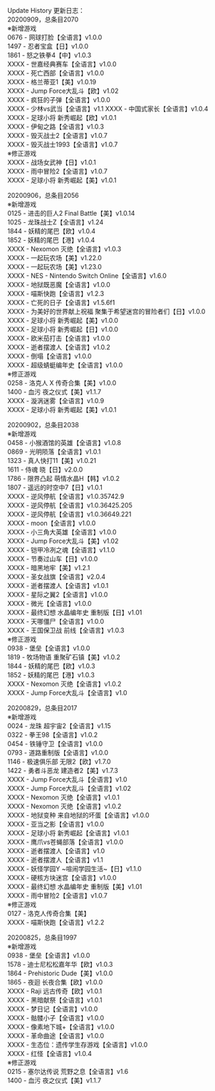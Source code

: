 Update History 更新日志：  
20200909，总条目2070  
※新增游戏  
0676 - 网球打脸【全语言】v1.0.0  
1497 - 忍者宝盒【日】v1.0.0  
1861 - 怒之铁拳4【中】v1.0.3  
XXXX - 世嘉经典赛车【全语言】v1.0.0  
XXXX - 死亡西部【全语言】v1.0.0  
XXXX - 格兰蒂亚1【美】v1.0.19  
XXXX - Jump Force大乱斗【欧】v1.02  
XXXX - 疯狂的子弹【全语言】v1.0.0  
XXXX - 少林vs武当【全语言】v1.1
XXXX - 中国式家长【全语言】v1.0.4  
XXXX - 足球小将 新秀崛起【欧】v1.0.1  
XXXX - 伊甸之路【全语言】v1.0.3  
XXXX - 毁灭战士2【全语言】v1.0.7  
XXXX - 毁灭战士1993【全语言】v1.0.7  
※修正游戏  
XXXX - 战场女武神【日】v1.0.1  
XXXX - 雨中冒险2【全语言】v1.0.7  
XXXX - 足球小将 新秀崛起【美】v1.0.1  
  
20200906，总条目2056  
※新增游戏  
0125 - 进击的巨人2 Final Battle【美】v1.0.14  
1025 - 龙珠战士Z【全语言】v1.24  
1844 - 妖精的尾巴【欧】v1.0.4  
1852 - 妖精的尾巴【港】v1.0.4  
XXXX - Nexomon 灭绝【全语言】v1.0.3  
XXXX - 一起玩农场【美】v1.22.0  
XXXX - 一起玩农场【美】v1.23.0  
XXXX - NES - Nintendo Switch Online【全语言】v1.6.0  
XXXX - 地狱既恶魔【全语言】v1.0.0  
XXXX - 喵斯快跑【全语言】v1.2.3  
XXXX - 亡死的日子【全语言】v1.5.6f1  
XXXX - 为美好的世界献上祝福 聚集于希望迷宫的冒险者们【日】v1.0.0  
XXXX - 足球小将 新秀崛起【美】v1.0.0  
XXXX - 足球小将 新秀崛起【日】v1.0.0  
XXXX - 欧米茄打击【全语言】v1.0.0  
XXXX - 逝者摆渡人【全语言】v1.0.2  
XXXX - 倒塌【全语言】v1.0.0  
XXXX - 超级蜻蜓编年史【全语言】v1.0.0  
※修正游戏  
0258 - 洛克人 X 传奇合集【美】v1.0.0  
1400 - 血污 夜之仪式【美】v1.1.7  
XXXX - 漩涡迷雾【全语言】v1.0.9  
XXXX - 足球小将 新秀崛起【美】v1.0.1  
  
20200902，总条目2038  
※新增游戏  
0458 - 小猴酒馆的英雄【全语言】v1.0.8  
0869 - 光明陨落【全语言】v1.0.1  
1323 - 真人快打11【美】v1.0.21  
1611 - 侍魂 晓【日】v2.0.0  
1786 - 限界凸起 萌情水晶H【韩】v1.0.2  
1807 - 遥远的时空中7【日】v1.0.1  
XXXX - 逆风停航【全语言】v1.0.35742.9  
XXXX - 逆风停航【全语言】v1.0.36425.205  
XXXX - 逆风停航【全语言】v1.0.36649.221  
XXXX - moon【全语言】v1.0.0  
XXXX - 小三角大英雄【全语言】v1.0.0  
XXXX - Jump Force大乱斗【美】v1.02  
XXXX - 铠甲冷冽之魂【全语言】v1.1.0  
XXXX - 节奏过山车【日】v1.0.0  
XXXX - 暗黑地牢【美】v1.2.1  
XXXX - 圣女战旗【全语言】v2.0.4  
XXXX - 逝者摆渡人【全语言】v1.0.1  
XXXX - 星际之翼2【全语言】v1.0.0  
XXXX - 微光【全语言】v1.0.0  
XXXX - 最终幻想 水晶编年史 重制版【日】v1.01  
XXXX - 天哪僵尸【全语言】v1.0.0  
XXXX - 王国保卫战 前线【全语言】v1.0.3  
※修正游戏  
0938 - 堡垒【全语言】v1.0.0  
1819 - 牧场物语 重聚矿石镇【美】v1.0.2  
1844 - 妖精的尾巴【欧】v1.0.3  
1852 - 妖精的尾巴【港】v1.0.3  
XXXX - Nexomon 灭绝【全语言】v1.0.2  
XXXX - Jump Force大乱斗【全语言】v1.0  
  
20200829，总条目2017  
※新增游戏  
0024 - 龙珠 超宇宙2【全语言】v1.15  
0322 - 拳王98【全语言】v1.0.2  
0454 - 铁锤守卫【全语言】v1.0.0  
0793 - 道路重制版【全语言】v1.0.0  
1146 - 极速俱乐部 无限2【欧】v1.7.0  
1422 - 勇者斗恶龙 建造者2【美】v1.7.3  
XXXX - Jump Force大乱斗【全语言】v1.0  
XXXX - Jump Force大乱斗【全语言】v1.02  
XXXX - Nexomon 灭绝【全语言】v1.0.1  
XXXX - Nexomon 灭绝【全语言】v1.0.2  
XXXX - 地狱变种 来自地狱的坏蛋【全语言】v1.0.0  
XXXX - 亚当之影【全语言】v1.0.0  
XXXX - 足球小将 新秀崛起【全语言】v1.0.1  
XXXX - 鹰爪vs苍蝇部落【全语言】v1.0.0  
XXXX - 逝者摆渡人【全语言】v1.0  
XXXX - 逝者摆渡人【全语言】v1.1  
XXXX - 妖怪学园Y ~喧闹学园生活~【日】v1.1.0  
XXXX - 硬核方块迷宫【全语言】v1.0.0  
XXXX - 最终幻想 水晶编年史 重制版【美】v1.01  
XXXX - 雨中冒险2【全语言】v1.0.7  
※修正游戏  
0127 - 洛克人传奇合集【美】  
XXXX - 喵斯快跑【全语言】v1.2.2  
  
20200825，总条目1997  
※新增游戏  
0938 - 堡垒【全语言】v1.0.0  
1578 - 迪士尼松松嘉年华【欧】v1.0.3  
1864 - Prehistoric Dude【美】v1.0.0  
1865 - 夜迴 长夜合集【欧】v1.0.0  
XXXX - Raji 远古传奇【欧】v1.0.1  
XXXX - 黑暗献祭【全语言】v1.0.1  
XXXX - 梦日记【全语言】v1.0.0  
XXXX - 骷髅小子【全语言】v1.0.0  
XXXX - 像素地下城+【全语言】v1.0.0  
XXXX - 革命曲途【全语言】v1.0.0  
XXXX - 生态位：遗传学生存游戏【全语言】v1.0.0  
XXXX - 红怪【全语言】v1.0.4  
※修正游戏  
0215 - 塞尔达传说 荒野之息【全语言】v1.6  
1400 - 血污 夜之仪式【美】v1.1.7
